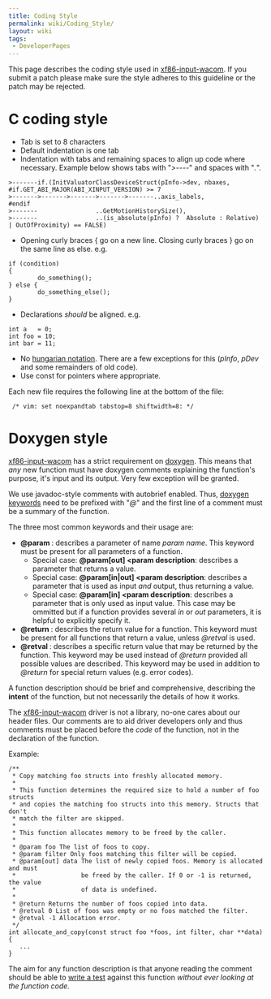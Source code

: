 ```yaml
---
title: Coding Style
permalink: wiki/Coding_Style/
layout: wiki
tags:
 - DeveloperPages
---
```


This page describes the coding style used in
[xf86-input-wacom](xf86-input-wacom "wikilink"). If you submit a patch
please make sure the style adheres to this guideline or the patch may be
rejected.

C coding style
==============

-   Tab is set to 8 characters
-   Default indentation is one tab
-   Indentation with tabs and remaining spaces to align up code where
    necessary. Example below shows tabs with "*&gt;----*" and spaces
    with "*.*".

<!-- -->

    >-------if.(InitValuatorClassDeviceStruct(pInfo->dev, nbaxes,
    #if.GET_ABI_MAJOR(ABI_XINPUT_VERSION) >= 7
    >------->------->------->------->-------..axis_labels,
    #endif
    >-------                ..GetMotionHistorySize(),
    >-------                ..(is_absolute(pInfo) ?  Absolute : Relative) | OutOfProximity) == FALSE)

-   Opening curly braces { go on a new line. Closing curly braces } go
    on the same line as else. e.g.

<!-- -->

    if (condition)
    {
            do_something();
    } else {
            do_something_else();
    }

-   Declarations *should* be aligned. e.g.

<!-- -->

    int a   = 0;
    int foo = 10;
    int bar = 11;

-   No [hungarian
    notation](http://en.wikipedia.org/wiki/Hungarian_notation). There
    are a few exceptions for this (*pInfo*, *pDev* and some remainders
    of old code).
-   Use const for pointers where appropriate.

Each new file requires the following line at the bottom of the file:

` /* vim: set noexpandtab tabstop=8 shiftwidth=8: */`

Doxygen style
=============

[xf86-input-wacom](xf86-input-wacom "wikilink") has a strict requirement
on [doxygen](http://www.doxygen.org). This means that *any* new function
must have doxygen comments explaining the function's purpose, it's input
and its output. Very few exception will be granted.

We use javadoc-style comments with autobrief enabled. Thus, [doxygen
keywords](http://www.stack.nl/~dimitri/doxygen/commands.html) need to be
prefixed with "*@*" and the first line of a comment must be a summary of
the function.

The three most common keywords and their usage are:

-   **@param <param name> <param description>**: describes a parameter
    of name *param name*. This keyword must be present for all
    parameters of a function.
    -   Special case: **@param\[out\] <param name> &lt;param
        description**: describes a parameter that returns a value.
    -   Special case: **@param\[in\|out\] <param name> &lt;param
        description**: describes a parameter that is used as input *and*
        output, thus returning a value.
    -   Special case: **@param\[in\] <param name> &lt;param
        description**: describes a parameter that is only used as input
        value. This case may be ommitted but if a function provides
        several *in* or *out* parameters, it is helpful to explicitly
        specify it.
-   **@return <return value description>**: describes the return value
    for a function. This keyword must be present for all functions that
    return a value, unless *@retval* is used.
-   **@retval <return value> <return value description>**: describes a
    specific return value that may be returned by the function. This
    keyword may be used instead of *@return* provided all possible
    values are described. This keyword may be used in addition to
    *@return* for special return values (e.g. error codes).

A function description should be brief and comprehensive, describing the
**intent** of the function, but not necessarily the details of how it
works.

The [xf86-input-wacom](xf86-input-wacom "wikilink") driver is not a
library, no-one cares about our header files. Our comments are to aid
driver developers only and thus comments must be placed before the
*code* of the function, not in the declaration of the function.

Example:

    /**
     * Copy matching foo structs into freshly allocated memory.
     *
     * This function determines the required size to hold a number of foo structs
     * and copies the matching foo structs into this memory. Structs that don't 
     * match the filter are skipped.
     * 
     * This function allocates memory to be freed by the caller.
     *
     * @param foo The list of foos to copy.
     * @param filter Only foos matching this filter will be copied.
     * @param[out] data The list of newly copied foos. Memory is allocated and must
     *                  be freed by the caller. If 0 or -1 is returned, the value
     *                  of data is undefined.
     *
     * @return Returns the number of foos copied into data.
     * @retval 0 List of foos was empty or no foos matched the filter.
     * @retval -1 Allocation error.
     */
    int allocate_and_copy(const struct foo *foos, int filter, char **data)
    {
       ...
    }

The aim for any function description is that anyone reading the comment
should be able to [write a test](#Writing_tests "wikilink") against this
function *without ever looking at the function code.*
